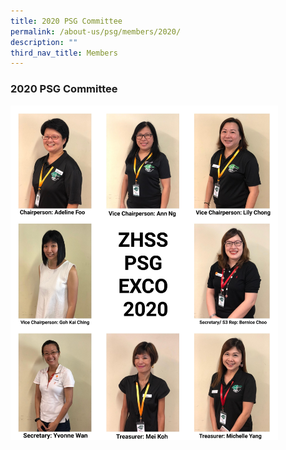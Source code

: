```yaml
---
title: 2020 PSG Committee
permalink: /about-us/psg/members/2020/
description: ""
third_nav_title: Members
---
```

### **2020 PSG Committee**
<img src="/images/psg%202020.jpg" style="width:85%">